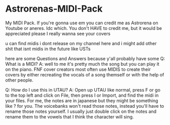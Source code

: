 # Astrorenas-MIDI-Pack
My MIDI Pack. If you're gonna use em you can credit me as Astrorena on Youtube or aneres. Idc which. You don't HAVE to credit me, but it would be appreciated please I really wanna see your covers

u can find midis i dont release on my channel here and i might add other shit that isnt midis in the future like USTs



here are some Questions and Answers because y'all probably have some
Q: What is a MIDI?
A: well to me it's pretty much the song but you can play it on the piano. FNF cover creators most often use MIDIS to create their covers by either recreating the vocals of a song themself or with the help of other people.

Q: How do I use this in UTAU?
A: Open up UTAU like normal, press F or go to the top left and click on File, then press I or Import, and find the midi in your files. For me, the notes are in japanese but they might be something like ? for you. The voicebanks won't read those notes, instead you'll have to rename those notes yourself. I usually just double click on the notes and rename them to the vowels that I think the character will sing.
